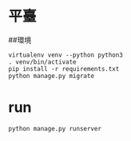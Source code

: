 # 平臺


##環境
```python3
virtualenv venv --python python3
. venv/bin/activate
pip install -r requirements.txt
python manage.py migrate
```

# run
```python3
python manage.py runserver
```
